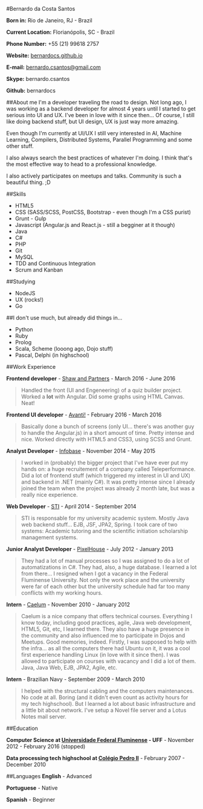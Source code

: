 #Bernardo da Costa Santos

**Born in:** Rio de Janeiro, RJ - Brazil

**Current Location:** Florianópolis, SC - Brazil

**Phone Number:** +55 (21) 99618 2757

**Website:** [bernardocs.github.io](http://bernardocs.github.io)

**E-mail:** bernardo.csantos@gmail.com

**Skype:** bernardo.csantos

**Github:** bernardocs

##About me
I'm a developer traveling the road to design.
Not long ago, I was working as a backend developer for almost 4 years until I started to get serious into UI and UX. I've been in love with it since then... Of course, I still like doing backend stuff, but UI design, UX is just way more amazing.

Even though I'm currently at UI/UX I still very interested in AI, Machine Learning, Compilers, Distributed Systems, Parallel Programming and some other stuff.

I also always search the best practices of whatever I'm doing. I think that's the most effective way to head to a professional knowledge.

I also actively participates on meetups and talks. Community is such a beautiful thing. ;D

##Skills

* HTML5
* CSS (SASS/SCSS, PostCSS, Bootstrap - even though I'm a CSS purist)
* Grunt - Gulp
* Javascript (Angular.js and React.js - still a begginer at it though)
* Java
* C#
* PHP
* Git
* MySQL
* TDD and Continuous Integration
* Scrum and Kanban

##Studying

* NodeJS
* UX (rocks!)
* Go


##I don't use much, but already did things in...

* Python
* Ruby
* Prolog
* Scala, Scheme (looong ago, Dojo stuff)
* Pascal, Delphi (in highschool)


##Work Experience

**Frontend developer** - [Shaw and Partners](http://www.shawandpartners.com) - March 2016 - June 2016

> Handled the front (UI and Engeneering) of a quiz builder project. Worked a **lot** with Angular. Did some graphs using HTML Canvas. Neat!

**Frontend UI developer** - [Avanti!](http://www.penseavanti.com.br) - February 2016 - March 2016

> Basically done a bunch of screens (only UI... there's was another guy to handle the Angular.js) in a short amount of time. Pretty intense and nice. Worked directly with HTML5 and CSS3, using SCSS and Grunt.

**Analyst Developer** - [Infobase](http://www.infobase.com.br) - November 2014 - May 2015

> I worked in (probably) the bigger project that I've have ever put my hands on: a huge recruitement of a company called Teleperformance. Did a lot of frontend stuff (which triggered my interest in UI and UX) and backend in .NET (mainly C#). It was pretty intense since I already joined the team when the project was already 2 month late, but was a really nice experience.

**Web Developer** - [STI](http://www.sti.uff.br) - April 2014 - September 2014

> STI is responsable for my university academic system. Mostly Java web backend stuff... EJB, JSF, JPA2, Spring. I took care of two systems: Academic tutoring and the scientific initiation scholarship management systems.

**Junior Analyst Developer** - [PixelHouse](http://www.pixelhouse.com.br) - July 2012 - January 2013

> They had a lot of manual processes so I was assigned to do a lot of automatizations in C#. They had, also, a huge database. I learned a lot from there... I resigned when I got a vacancy in the Federal Fluminense University. Not only the work place and the university were far of each other but the university schedule had far too many conflicts with my working hours.

**Intern** - [Caelum](http://www.caelum.com.br) - November 2010 - January 2012

> Caelum is a nice company that offers technical courses. Everything I know today, including good practices, agile, Java web development, HTML5, Git, etc, I learned there. They also have a huge presence in the community and also influenced me to participate in Dojos and Meetups. Good memories, indeed. Firstly, I was supposed to help with the infra... as all the computers there had Ubuntu on it, it was a cool first experience handling Linux (in love with it since then). I was allowed to participate on courses with vacancy and I did a lot of them. Java, Java Web, EJB, JPA2, Agile, etc.

**Intern** - Brazilian Navy - September 2009 - March 2010

> I helped with the structural cabling and the computers maintenances. No code at all. Boring (and it didn't even count as activity hours for my tech highschool). But I learned a lot about basic infrastructure and a little bit about network. I've setup a Novel file server and a Lotus Notes mail server.


##Education

**Computer Science at [Universidade Federal Fluminense](http://www.uff.br) - UFF** - November 2012 - February 2016 (stopped)

**Data processing tech highschool at [Colégio Pedro II](http://cp2.g12.br)** - February 2007 - December 2010

##Languages
**English** - Advanced

**Portuguese** - Native

**Spanish** - Beginner
